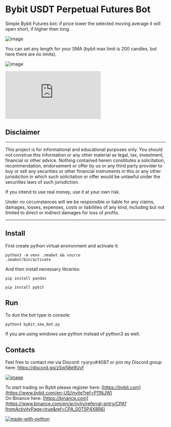 # Bybit USDT Perpetual Futures Bot
Simple Bybit Futures bot: if price lower the selected moving average it will open short, if higher then long.

![image](https://user-images.githubusercontent.com/81808867/213633538-a9b29301-716a-4287-8066-ef893290780d.png)


You can set any length for your SMA (bybit max limit is 200 candles, but here there are no limits).

![image](https://user-images.githubusercontent.com/81808867/213634321-12b145e7-1f06-4e74-8d7e-be95b2d15e58.png)


[![Latest release](https://badgen.net/github/release/Naereen/Strapdown.js)](https://aadresearch.xyz)

## Disclaimer
<hr>
This project is for informational and educational purposes only. You should not construe this information or any other material as legal, tax, investment, financial or other advice. Nothing contained herein constitutes a solicitation, recommendation, endorsement or offer by us or any third party provider to buy or sell any securities or other financial instruments in this or any other jurisdiction in which such solicitation or offer would be unlawful under the securities laws of such jurisdiction.

If you intend to use real money, use it at your own risk.

Under no circumstances will we be responsible or liable for any claims, damages, losses, expenses, costs or liabilities of any kind, including but not limited to direct or indirect damages for loss of profits.
<hr>

## Install

First create python virtual environment and activate it:

<code>python3 -m venv .smabot && source .smabot/bin/activate</code>

And then install necessary libraries:

<code>pip install pandas</code>

<code>pip install pybit</code>

## Run

To dun the bot type in console:

<code>python3 bybit_sma_bot.py</code>

If you are using windows use python instead of python3 as well.

## Contacts
Feel free to contact me via Discord: ryuryu#4087
or join my Discord group here: https://discord.gg/zSw58e9Uvf

<a href="https://discord.gg/zSw58e9Uvf">![image](https://user-images.githubusercontent.com/81808867/166115186-70de12b2-39fd-4eda-bb12-c1d8bec24ac6.png)</a>

To start trading on Bybit please register here: [https://bybit.com](https://www.bybit.com/en-US/invite?ref=P11NJW)<br>
On Binance here: [https://binance.com](https://www.binance.com/en/activity/referral-entry/CPA?fromActivityPage=true&ref=CPA_00T5P4X8R6)

[![made-with-python](https://img.shields.io/badge/Made%20with-Python-1f425f.svg)](https://www.python.org/)


